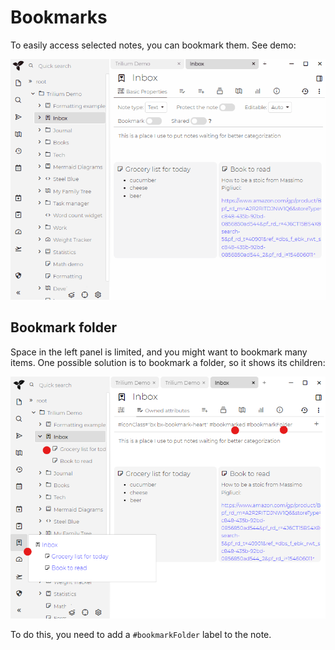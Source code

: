 # Bookmarks
To easily access selected notes, you can bookmark them. See demo:

![](images/bookmarks.gif)

Bookmark folder
---------------

Space in the left panel is limited, and you might want to bookmark many items. One possible solution is to bookmark a folder, so it shows its children:

![](images/bookmark-folder.png)

To do this, you need to add a `#bookmarkFolder` label to the note.